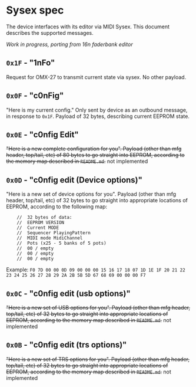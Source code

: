 # Sysex spec

The device interfaces with its editor via MIDI Sysex. This document describes the supported messages.

_Work in progress, porting from 16n faderbank editor_

## `0x1F` - "1nFo"

Request for OMX-27 to transmit current state via sysex. No other payload.

## `0x0F` - "c0nFig"

"Here is my current config." Only sent by device as an outbound message, in response to `0x1F`. Payload of 32 bytes, describing current EEPROM state.

## `0x0E` - "c0nfig Edit"

~~"Here is a new complete configuration for you". Payload (other than mfg header, top/tail, etc) of 80 bytes to go straight into EEPROM, according to the memory map described in `README.md`.~~ not implemented

## `0x0D` - "c0nfig edit (Device options)"

"Here is a new set of device options for you". Payload (other than mfg header, top/tail, etc) of 32 bytes to go straight into appropriate locations of EEPROM, according to the following map:
```
	// 	32 bytes of data:
	// 	EEPROM VERSION
	// 	Current MODE
	// 	Sequencer PlayingPattern
	//	MIDI mode MidiChannel 
	//	Pots (x25 - 5 banks of 5 pots)
	// 	00 / empty
	// 	00 / empty
	// 	00 / empty
```
Example: 
`F0 7D 00 00 0D 09 00 00 00 15 16 17 18 07 1D 1E 1F 20 21 22 23 24 25 26 27 28 29 2A 2B 5B 5D 67 68 69 00 00 00 F7`

## `0x0C` - "c0nfig edit (usb options)"

~~"Here is a new set of USB options for you". Payload (other than mfg header, top/tail, etc) of 32 bytes to go straight into appropriate locations of EEPROM, according to the memory map described in `README.md`.~~ not implemented

## `0x0B` - "c0nfig edit (trs options)"

~~"Here is a new set of TRS options for you". Payload (other than mfg header, top/tail, etc) of 32 bytes to go straight into appropriate locations of EEPROM, according to the memory map described in `README.md`.~~ not implemented
